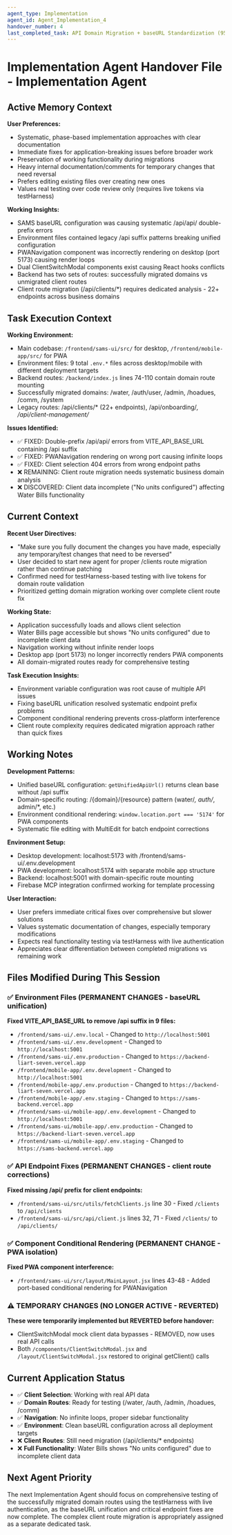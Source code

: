 ```yaml
---
agent_type: Implementation
agent_id: Agent_Implementation_4
handover_number: 4
last_completed_task: API Domain Migration + baseURL Standardization (95% complete - critical issue resolved)
---
```


# Implementation Agent Handover File - Implementation Agent

## Active Memory Context
**User Preferences:** 
- Systematic, phase-based implementation approaches with clear documentation
- Immediate fixes for application-breaking issues before broader work
- Preservation of working functionality during migrations
- Heavy internal documentation/comments for temporary changes that need reversal
- Prefers editing existing files over creating new ones
- Values real testing over code review only (requires live tokens via testHarness)

**Working Insights:** 
- SAMS baseURL configuration was causing systematic /api/api/ double-prefix errors
- Environment files contained legacy /api suffix patterns breaking unified configuration
- PWANavigation component was incorrectly rendering on desktop (port 5173) causing render loops
- Dual ClientSwitchModal components exist causing React hooks conflicts
- Backend has two sets of routes: successfully migrated domains vs unmigrated client routes
- Client route migration (/api/clients/*) requires dedicated analysis - 22+ endpoints across business domains

## Task Execution Context
**Working Environment:** 
- Main codebase: `/frontend/sams-ui/src/` for desktop, `/frontend/mobile-app/src/` for PWA
- Environment files: 9 total `.env.*` files across desktop/mobile with different deployment targets
- Backend routes: `/backend/index.js` lines 74-110 contain domain route mounting
- Successfully migrated domains: /water, /auth/user, /admin, /hoadues, /comm, /system
- Legacy routes: /api/clients/* (22+ endpoints), /api/onboarding/*, /api/client-management/*

**Issues Identified:** 
- ✅ FIXED: Double-prefix /api/api/ errors from VITE_API_BASE_URL containing /api suffix
- ✅ FIXED: PWANavigation rendering on wrong port causing infinite loops
- ✅ FIXED: Client selection 404 errors from wrong endpoint paths
- ❌ REMAINING: Client route migration needs systematic business domain analysis
- ❌ DISCOVERED: Client data incomplete ("No units configured") affecting Water Bills functionality

## Current Context
**Recent User Directives:** 
- "Make sure you fully document the changes you have made, especially any temporary/test changes that need to be reversed"
- User decided to start new agent for proper /clients route migration rather than continue patching
- Confirmed need for testHarness-based testing with live tokens for domain route validation
- Prioritized getting domain migration working over complete client route fix

**Working State:** 
- Application successfully loads and allows client selection
- Water Bills page accessible but shows "No units configured" due to incomplete client data
- Navigation working without infinite render loops
- Desktop app (port 5173) no longer incorrectly renders PWA components
- All domain-migrated routes ready for comprehensive testing

**Task Execution Insights:** 
- Environment variable configuration was root cause of multiple API issues
- Fixing baseURL unification resolved systematic endpoint prefix problems
- Component conditional rendering prevents cross-platform interference
- Client route complexity requires dedicated migration approach rather than quick fixes

## Working Notes
**Development Patterns:** 
- Unified baseURL configuration: `getUnifiedApiUrl()` returns clean base without /api suffix
- Domain-specific routing: /{domain}/{resource} pattern (water/*, auth/*, admin/*, etc.)
- Environment conditional rendering: `window.location.port === '5174'` for PWA components
- Systematic file editing with MultiEdit for batch endpoint corrections

**Environment Setup:** 
- Desktop development: localhost:5173 with /frontend/sams-ui/.env.development
- PWA development: localhost:5174 with separate mobile app structure
- Backend: localhost:5001 with domain-specific route mounting
- Firebase MCP integration confirmed working for template processing

**User Interaction:** 
- User prefers immediate critical fixes over comprehensive but slower solutions
- Values systematic documentation of changes, especially temporary modifications
- Expects real functionality testing via testHarness with live authentication
- Appreciates clear differentiation between completed migrations vs remaining work

## Files Modified During This Session

### ✅ Environment Files (PERMANENT CHANGES - baseURL unification)
**Fixed VITE_API_BASE_URL to remove /api suffix in 9 files:**
- `/frontend/sams-ui/.env.local` - Changed to `http://localhost:5001`
- `/frontend/sams-ui/.env.development` - Changed to `http://localhost:5001`  
- `/frontend/sams-ui/.env.production` - Changed to `https://backend-liart-seven.vercel.app`
- `/frontend/mobile-app/.env.development` - Changed to `http://localhost:5001`
- `/frontend/mobile-app/.env.production` - Changed to `https://backend-liart-seven.vercel.app`
- `/frontend/mobile-app/.env.staging` - Changed to `https://sams-backend.vercel.app`
- `/frontend/sams-ui/mobile-app/.env.development` - Changed to `http://localhost:5001`
- `/frontend/sams-ui/mobile-app/.env.production` - Changed to `https://backend-liart-seven.vercel.app`
- `/frontend/sams-ui/mobile-app/.env.staging` - Changed to `https://sams-backend.vercel.app`

### ✅ API Endpoint Fixes (PERMANENT CHANGES - client route corrections)
**Fixed missing /api/ prefix for client endpoints:**
- `/frontend/sams-ui/src/utils/fetchClients.js` line 30 - Fixed `/clients` to `/api/clients`
- `/frontend/sams-ui/src/api/client.js` lines 32, 71 - Fixed `/clients/` to `/api/clients/`

### ✅ Component Conditional Rendering (PERMANENT CHANGE - PWA isolation)
**Fixed PWA component interference:**
- `/frontend/sams-ui/src/layout/MainLayout.jsx` lines 43-48 - Added port-based conditional rendering for PWANavigation

### ⚠️ TEMPORARY CHANGES (NO LONGER ACTIVE - REVERTED)
**These were temporarily implemented but REVERTED before handover:**
- ClientSwitchModal mock client data bypasses - REMOVED, now uses real API calls
- Both `/components/ClientSwitchModal.jsx` and `/layout/ClientSwitchModal.jsx` restored to original getClient() calls

## Current Application Status
- ✅ **Client Selection**: Working with real API data
- ✅ **Domain Routes**: Ready for testing (/water, /auth, /admin, /hoadues, /comm)
- ✅ **Navigation**: No infinite loops, proper sidebar functionality
- ✅ **Environment**: Clean baseURL configuration across all deployment targets
- ❌ **Client Routes**: Still need migration (/api/clients/* endpoints)
- ❌ **Full Functionality**: Water Bills shows "No units configured" due to incomplete client data

## Next Agent Priority
The next Implementation Agent should focus on comprehensive testing of the successfully migrated domain routes using the testHarness with live authentication, as the baseURL unification and critical endpoint fixes are now complete. The complex client route migration is appropriately assigned as a separate dedicated task.